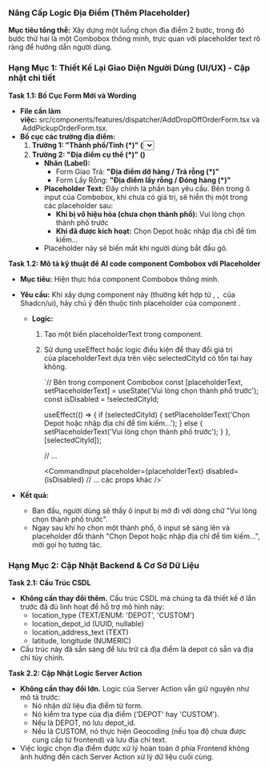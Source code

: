 ### **Nâng Cấp Logic Địa Điểm (Thêm Placeholder)**

**Mục tiêu tổng thể:** Xây dựng một luồng chọn địa điểm 2 bước, trong đó bước thứ hai là một Combobox thông minh, trực quan với placeholder text rõ ràng để hướng dẫn người dùng.

### **Hạng Mục 1: Thiết Kế Lại Giao Diện Người Dùng (UI/UX) - Cập nhật chi tiết**

**Task 1.1: Bố Cục Form Mới và Wording**

- **File cần làm việc:** src/components/features/dispatcher/AddDropOffOrderForm.tsx và AddPickupOrderForm.tsx.
- **Bố cục các trường địa điểm:**
    1. **Trường 1: "Thành phố/Tỉnh (*)" (<Select>)**
        - **Placeholder:** "Chọn thành phố/tỉnh"
        - Hoạt động như cũ, là điều kiện tiên quyết.
    2. **Trường 2: "Địa điểm cụ thể (*)" (<Combobox>)**
        - **Nhãn (Label):**
            - Form Giao Trả: **"Địa điểm dỡ hàng / Trả rỗng (*)"**
            - Form Lấy Rỗng: **"Địa điểm lấy rỗng / Đóng hàng (*)"**
        - **Placeholder Text:** Đây chính là phần bạn yêu cầu. Bên trong ô input của Combobox, khi chưa có giá trị, sẽ hiển thị một trong các placeholder sau:
            - **Khi bị vô hiệu hóa (chưa chọn thành phố):** Vui lòng chọn thành phố trước
            - **Khi đã được kích hoạt:** Chọn Depot hoặc nhập địa chỉ để tìm kiếm...
        - Placeholder này sẽ biến mất khi người dùng bắt đầu gõ.

**Task 1.2: Mô tả kỹ thuật để AI code component Combobox với Placeholder**

- **Mục tiêu:** Hiện thực hóa component Combobox thông minh.
- **Yêu cầu:** Khi xây dựng component này (thường kết hợp từ <Popover>, <Command>, <CommandInput> của Shadcn/ui), hãy chú ý đến thuộc tính placeholder của component <CommandInput>.
    - **Logic:**
        1. Tạo một biến placeholderText trong component.
        2. Sử dụng useEffect hoặc logic điều kiện để thay đổi giá trị của placeholderText dựa trên việc selectedCityId có tồn tại hay không.
            
            `// Bên trong component Combobox
            const [placeholderText, setPlaceholderText] = useState('Vui lòng chọn thành phố trước');
            const isDisabled = !selectedCityId;
            
            useEffect(() => {
                if (selectedCityId) {
                    setPlaceholderText('Chọn Depot hoặc nhập địa chỉ để tìm kiếm...');
                } else {
                    setPlaceholderText('Vui lòng chọn thành phố trước');
                }
            }, [selectedCityId]);
            
            // ...
            
            <CommandInput
                placeholder={placeholderText}
                disabled={isDisabled}
                // ... các props khác
            />`
            
- **Kết quả:**
    - Ban đầu, người dùng sẽ thấy ô input bị mờ đi với dòng chữ "Vui lòng chọn thành phố trước".
    - Ngay sau khi họ chọn một thành phố, ô input sẽ sáng lên và placeholder đổi thành "Chọn Depot hoặc nhập địa chỉ để tìm kiếm...", mời gọi họ tương tác.

### **Hạng Mục 2: Cập Nhật Backend & Cơ Sở Dữ Liệu**

**Task 2.1: Cấu Trúc CSDL**

- **Không cần thay đổi thêm.** Cấu trúc CSDL mà chúng ta đã thiết kế ở lần trước đã đủ linh hoạt để hỗ trợ mô hình này:
    - location_type (TEXT/ENUM: 'DEPOT', 'CUSTOM')
    - location_depot_id (UUID, nullable)
    - location_address_text (TEXT)
    - latitude, longitude (NUMERIC)
- Cấu trúc này đã sẵn sàng để lưu trữ cả địa điểm là depot có sẵn và địa chỉ tùy chỉnh.

**Task 2.2: Cập Nhật Logic Server Action**

- **Không cần thay đổi lớn.** Logic của Server Action vẫn giữ nguyên như mô tả trước:
    - Nó nhận dữ liệu địa điểm từ form.
    - Nó kiểm tra type của địa điểm ('DEPOT' hay 'CUSTOM').
    - Nếu là DEPOT, nó lưu depot_id.
    - Nếu là CUSTOM, nó thực hiện Geocoding (nếu tọa độ chưa được cung cấp từ frontend) và lưu địa chỉ text.
- Việc logic chọn địa điểm được xử lý hoàn toàn ở phía Frontend không ảnh hưởng đến cách Server Action xử lý dữ liệu cuối cùng.